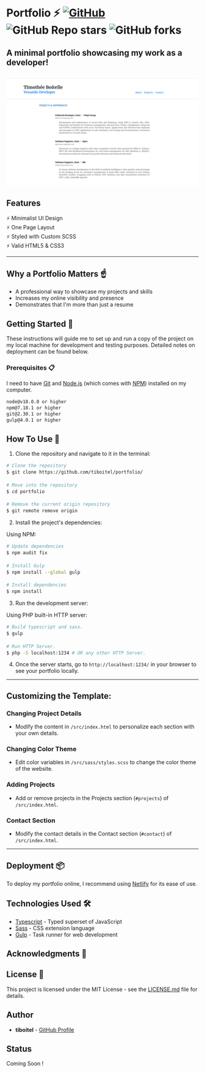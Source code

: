 # Portfolio ⚡️ [![GitHub](https://img.shields.io/github/license/tiboitel/portfolio)](https://github.com/tiboitel/portfolio/blob/main/LICENSE) ![GitHub Repo stars](https://img.shields.io/github/stars/tiboitel/portfolio) ![GitHub forks](https://img.shields.io/github/forks/tiboitel/portfolio)

## A minimal portfolio showcasing my work as a developer!

<h2 align="center">
  <img src="./exemple/portfolio-exemple.gif" alt="My Portfolio" width="600px" />
  <br>
</h2>

## Features

⚡️ Minimalist UI Design \
⚡️ One Page Layout\
⚡️ Styled with Custom SCSS\
⚡️ Valid HTML5 & CSS3

---

## Why a Portfolio Matters ☝️

- A professional way to showcase my projects and skills
- Increases my online visibility and presence
- Demonstrates that I'm more than just a resume

## Getting Started 🚀

These instructions will guide me to set up and run a copy of the project on my local machine for development and testing purposes. Detailed notes on deployment can be found below.

### Prerequisites 📋

I need to have [Git](https://git-scm.com) and [Node.js](https://nodejs.org/en/download/) (which comes with [NPM](http://npmjs.com)) installed on my computer.

```
node@v18.0.0 or higher
npm@7.18.1 or higher
git@2.30.1 or higher
gulp@4.0.1 or higher
```

## How To Use 🔧

1. Clone the repository and navigate to it in the terminal:

```bash
# Clone the repository
$ git clone https://github.com/tiboitel/portfolio/

# Move into the repository
$ cd portfolio

# Remove the current origin repository
$ git remote remove origin

```

2. Install the project's dependencies:

Using NPM:

```bash
# Update dependencies
$ npm audit fix

# Install Gulp
$ npm install --global gulp

# Install dependencies
$ npm install
```


3. Run the development server:

Using PHP built-in HTTP server:

```bash
# Build typescript and sass.
$ gulp

# Run HTTP Server.
$ php -S localhost:1234 # OR any other HTTP Server.
```

4. Once the server starts, go to `http://localhost:1234/` in your browser to see your portfolio locally.

---

## Customizing the Template:

### Changing Project Details

- Modify the content in `/src/index.html` to personalize each section with your own details.

### Changing Color Theme

- Edit color variables in `/src/sass/styles.scss` to change the color theme of the website.

### Adding Projects

- Add or remove projects in the Projects section (`#projects`) of `/src/index.html`.

### Contact Section

- Modify the contact details in the Contact section (`#contact`) of `/src/index.html`.

---

## Deployment 📦

To deploy my portfolio online, I recommend using [Netlify](https://netlify.com) for its ease of use.

## Technologies Used 🛠️

- [Typescript](https://www.typescriptlang.org/) - Typed superset of JavaScript
- [Sass](https://sass-lang.com/documentation) - CSS extension language
- [Gulp](https://gulpjs.com/) - Task runner for web development

## Acknowledgments 🎁


## License 📄

This project is licensed under the MIT License - see the [LICENSE.md](LICENSE.md) file for details.

## Author

- **tiboitel** - [GitHub Profile](https://github.com/tiboitel)

## Status

Coming Soon !
